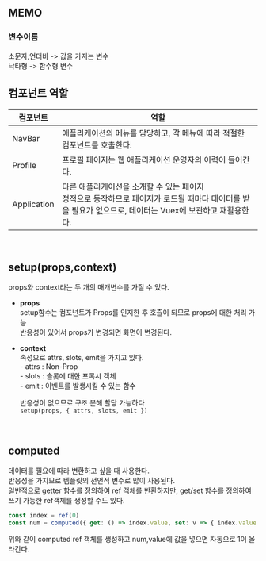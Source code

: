 ## MEMO
### 변수이름
소문자,언더바 -> 값을 가지는 변수  
낙타형 -> 함수형 변수
<br />  
  

## 컴포넌트 역할  

컴포넌트 | 역할
-- | -- 
NavBar | 애플리케이션의 메뉴를 담당하고, 각 메뉴에 따라 적절한 컴포넌트를 호출한다.  
Profile | 프로필 페이지는 웹 애플리케이션 운영자의 이력이 들어간다.
Application | 다른 애플리케이션을 소개할 수 있는 페이지 <br> 정적으로 동작하므로 페이지가 로드될 때마다 데이터를 받을 필요가 없으므로, 데이터는 Vuex에 보관하고 재활용한다.
<br />

## setup(props,context)  
props와 context라는 두 개의 매개변수를 가질 수 있다.  
- **props**  
        setup함수는 컴포넌트가 Props를 인지한 후 호출이 되므로 props에 대한 처리 가능  
        반응성이 있어서 props가 변경되면 화면이 변경된다.

- **context**   
        속성으로 attrs, slots, emit을 가지고 있다.  
        - attrs : Non-Prop  
        - slots : 슬롯에 대한 프록시 객체  
        - emit : 이벤트를 발생시킬 수 있는 함수    

    반응성이 없으므로 구조 분해 할당 가능하다   
        ```
        setup(props, { attrs, slots, emit })
        ```  
<br />

## computed  
데이터를 필요에 따라 변환하고 싶을 때 사용한다.  
반응성을 가지므로 템플릿의 선언적 변수로 많이 사용된다.  
일반적으로 getter 함수를 정의하여 ref 객체를 반환하지만, get/set 함수를 정의하여 쓰기 가능한 ref객체를 생성할 수도 있다.
```js
const index = ref(0)
const num = computed({ get: () => index.value, set: v => { index.value = v+1 }})
```
위와 같이 computed ref 객체를 생성하고 num,value에 값을 넣으면 자동으로 1이 올라간다.



